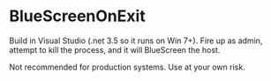 # BlueScreenOnExit

Build in Visual Studio (.net 3.5 so it runs on Win 7+). Fire up as admin, attempt to kill the process, and it will BlueScreen the host.

Not recommended for production systems. Use at your own risk.

